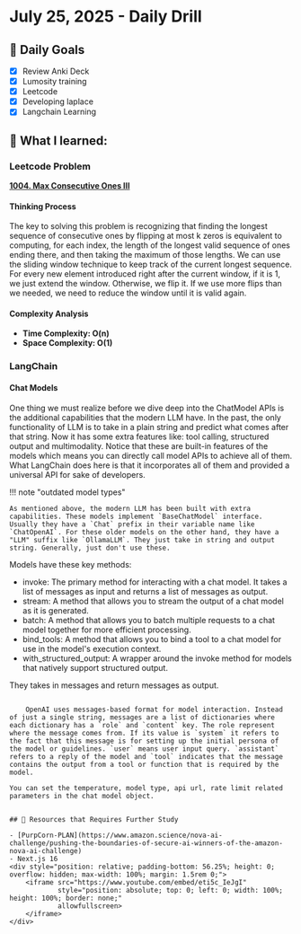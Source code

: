 # July 25, 2025 - Daily Drill

## 🎯 Daily Goals

- [x] Review Anki Deck
- [x] Lumosity training
- [x] Leetcode
- [x] Developing laplace
- [x] Langchain Learning

## 📝 What I learned:

### Leetcode Problem

[**1004. Max Consecutive Ones III**](https://leetcode.com/problems/max-consecutive-ones-iii/description/?envType=company&envId=amazon&favoriteSlug=amazon-thirty-days)

#### Thinking Process

The key to solving this problem is recognizing that finding the longest sequence of consecutive ones by flipping at most k zeros is equivalent to computing, for each index, the length of the longest valid sequence of ones ending there, and then taking the maximum of those lengths. We can use the sliding window technique to keep track of the current longest sequence. For every new element introduced right after the current window, if it is 1, we just extend the window. Otherwise, we flip it. If we use more flips than we needed, we need to reduce the window until it is valid again.

#### Complexity Analysis

- **Time Complexity: O(n)**
- **Space Complexity: O(1)**

### LangChain 

#### Chat Models

One thing we must realize before we dive deep into the ChatModel APIs is the additional capabilities that the modern LLM have. In the past, the only functionality of LLM is to take in a plain string and predict what comes after that string. Now it has some extra features like: tool calling, structured output and multimodality. Notice that these are built-in features of the models which means you can directly call model APIs to achieve all of them. What LangChain does here is that it incorporates all of them and provided a universal API for sake of developers. 

!!! note "outdated model types"

    As mentioned above, the modern LLM has been built with extra capabilities. These models implement `BaseChatModel` interface. Usually they have a `Chat` prefix in their variable name like `ChatOpenAI`. For these older models on the other hand, they have a "LLM" suffix like `OllamaLLM`. They just take in string and output string. Generally, just don't use these. 

Models have these key methods:

- invoke: The primary method for interacting with a chat model. It takes a list of messages as input and returns a list of messages as output.
- stream: A method that allows you to stream the output of a chat model as it is generated.
- batch: A method that allows you to batch multiple requests to a chat model together for more efficient processing.
- bind_tools: A method that allows you to bind a tool to a chat model for use in the model's execution context.
- with_structured_output: A wrapper around the invoke method for models that natively support structured output.

They takes in messages and return messages as output.

``` info "OpenAI message format"

    OpenAI uses messages-based format for model interaction. Instead of just a single string, messages are a list of dictionaries where each dictionary has a `role` and `content` key. The role represent where the message comes from. If its value is `system` it refers to the fact that this message is for setting up the initial persona of the model or guidelines. `user` means user input query. `assistant` refers to a reply of the model and `tool` indicates that the message contains the output from a tool or function that is required by the model. 

You can set the temperature, model type, api url, rate limit related parameters in the chat model object.


## 🚀 Resources that Requires Further Study

- [PurpCorn-PLAN](https://www.amazon.science/nova-ai-challenge/pushing-the-boundaries-of-secure-ai-winners-of-the-amazon-nova-ai-challenge) 
- Next.js 16
<div style="position: relative; padding-bottom: 56.25%; height: 0; overflow: hidden; max-width: 100%; margin: 1.5rem 0;">
    <iframe src="https://www.youtube.com/embed/eti5c_IeJgI" 
            style="position: absolute; top: 0; left: 0; width: 100%; height: 100%; border: none;" 
            allowfullscreen>
    </iframe>
</div>

